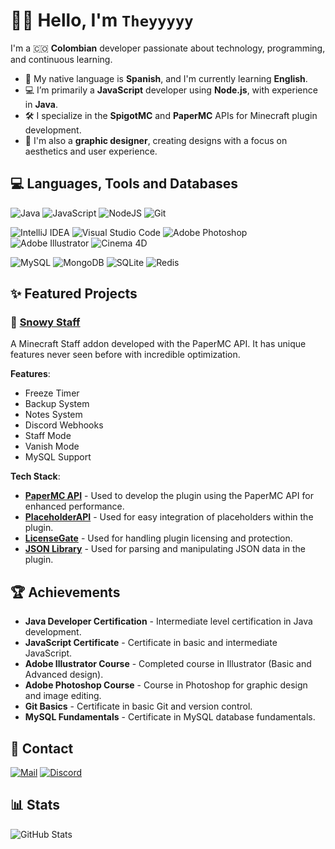 # 👋🏽 Hello, I'm `Theyyyyy`

I'm a 🇨🇴 **Colombian** developer passionate about technology, programming, and continuous learning.

- 💬 My native language is **Spanish**, and I'm currently learning **English**.
- 💻 I’m primarily a **JavaScript** developer using **Node.js**, with experience in **Java**.
- 🛠️ I specialize in the **SpigotMC** and **PaperMC** APIs for Minecraft plugin development.
- 🎨 I'm also a **graphic designer**, creating designs with a focus on aesthetics and user experience.

## 💻 Languages, Tools and Databases

![Java](https://img.shields.io/badge/java-%23ED8B00.svg?style=for-the-badge&logo=openjdk&logoColor=white)
![JavaScript](https://img.shields.io/badge/javascript-%23323330.svg?style=for-the-badge&logo=javascript&logoColor=%23F7DF1E)
![NodeJS](https://img.shields.io/badge/node.js-6DA55F?style=for-the-badge&logo=node.js&logoColor=white)
![Git](https://img.shields.io/badge/git-%23F05033.svg?style=for-the-badge&logo=git&logoColor=white)

![IntelliJ IDEA](https://img.shields.io/badge/IntelliJIDEA-000000.svg?style=for-the-badge&logo=intellij-idea&logoColor=white)
![Visual Studio Code](https://img.shields.io/badge/Visual%20Studio%20Code-0078d7.svg?style=for-the-badge&logo=visual-studio-code&logoColor=white)
![Adobe Photoshop](https://img.shields.io/badge/adobe%20photoshop-%2331A8FF.svg?style=for-the-badge&logo=adobe%20photoshop&logoColor=white)
![Adobe Illustrator](https://img.shields.io/badge/adobe%20illustrator-%23FF9A00.svg?style=for-the-badge&logo=adobe%20illustrator&logoColor=white)
![Cinema 4D](https://img.shields.io/badge/Cinema%204D-011A6A?logo=cinema4d&logoColor=fff&style=for-the-badge)

![MySQL](https://img.shields.io/badge/mysql-4479A1.svg?style=for-the-badge&logo=mysql&logoColor=white)
![MongoDB](https://img.shields.io/badge/MongoDB-%234ea94b.svg?style=for-the-badge&logo=mongodb&logoColor=white)
![SQLite](https://img.shields.io/badge/sqlite-%2307405e.svg?style=for-the-badge&logo=sqlite&logoColor=white)
![Redis](https://img.shields.io/badge/redis-%23DD0031.svg?style=for-the-badge&logo=redis&logoColor=white)

## ✨ Featured Projects

### 👮 [Snowy Staff](https://builtbybit.com/resources/snowystaff-staffmode-staffutils.54834/)
A Minecraft Staff addon developed with the PaperMC API. It has unique features never seen before with incredible optimization.

**Features**: 
  - Freeze Timer
  - Backup System
  - Notes System
  - Discord Webhooks
  - Staff Mode
  - Vanish Mode
  - MySQL Support

**Tech Stack**:
  - [**PaperMC API**](https://docs.papermc.io/paper/dev/api) - Used to develop the plugin using the PaperMC API for enhanced performance.
  - [**PlaceholderAPI**](https://wiki.placeholderapi.com/) - Used for easy integration of placeholders within the plugin.
  - [**LicenseGate**](https://docs.licensegate.io/) - Used for handling plugin licensing and protection.
  - [**JSON Library**](https://mvnrepository.com/artifact/org.json/json/20090211) - Used for parsing and manipulating JSON data in the plugin.

## 🏆 Achievements

- **Java Developer Certification** - Intermediate level certification in Java development.
- **JavaScript Certificate** - Certificate in basic and intermediate JavaScript.
- **Adobe Illustrator Course** - Completed course in Illustrator (Basic and Advanced design).
- **Adobe Photoshop Course** - Course in Photoshop for graphic design and image editing.
- **Git Basics** - Certificate in basic Git and version control.
- **MySQL Fundamentals** - Certificate in MySQL database fundamentals.

## 📱 Contact
[![Mail](https://img.shields.io/badge/mail-ssttevennn%40gmail.com-dd4336?style=for-the-badge&logo=gmail)](mailto:ssttevennn@gmail.com)
[![Discord](https://img.shields.io/badge/Discord-%235865F2.svg?style=for-the-badge&logo=discord&logoColor=white)](https://discord.com/users/theyyyyy)

## 📊 Stats

![GitHub Stats](https://github-readme-stats.vercel.app/api?username=theyyyyy&show_icons=true&count_private=true&hide=prs&theme=holi)
